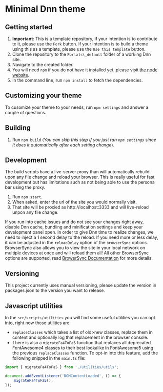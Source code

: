 # Minimal Dnn theme

## Getting started
1. **Important**: This is a template repository, if your intention is to contribute to it, please use the `Fork` button. If your intention is to build a theme using this as a template, please use the `Use this template` button.
2. Clone the repository to the `Portals\_default` folder of a working Dnn site.
3. Navigate to the created folder.
4. You will need `npm` if you do not have it installed yet, please visit [the node website](https://nodejs.org/en/download/).
5. In the command line, run `npm install` to fetch the dependencies.

## Customizing your theme
To cusomize your theme to your needs, run `npm settings` and answer a couple of questions.

## Building

1. Run `npm build` (*You can skip this step if you just ran `npm settings` since it does it automatically after each setting change*).

## Development
The build scripts have a live-server proxy than will automatically rebuild upon any file change and reload your browser. This is really useful for fast development but has limitations such as not being able to use the persona bar using the proxy.

1. Run `npm start`.
2. When asked, enter the url of the site you would normally visit.
3. That site will be proxied as http://localhost:3333 and will live-reload unpon any file change.

If you run into cache issues and do not see your changes right away, disable Dnn cache, bundling and minification settings and keep your development panel open. In order to give Dnn time to realize changes, we need to inject a 1 second delay to the reload. If you need more or less delay, it can be adjusted in the `reloadDelay` option of the `browserSync` options. BrowserSync also allows you to view the site in your local network on multiple devices at once and will reload them all! All other BrowserSync options are supported, read [BrowerSync Documentation](https://www.browsersync.io/docs/options) for more details.

## Versioning
This project currently uses manual versioning, please update the version in packages.json to the version you want to release.

## Javascript utilities
In the `scr/scripts/utilities` you will find some useful utilities you can opt into, right now those utilities are:
* `replaceClasses` which takes a list of old>new classes, replace them in content and optionally log that replacement in the browser console.
* There is also a `migrateFa4ToFa5` function that replaces all deprecated FontAwesome4 classes to their best lookalike in FontAwesome5 using the previous `replaceClasses` function. To opt-in into this feature, add the following snipped in the `main.ts` file:
```ts
import { migrateFa4ToFa5 } from './utilities/utils';

document.addEventListener('DOMContentLoaded', () => {
    migrateFa4ToFa5();
});
```